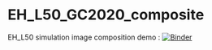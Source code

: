 # EH_L50_GC2020_composite
EH_L50 simulation image composition demo :
[![Binder](https://mybinder.org/badge_logo.svg)](https://mybinder.org/v2/gh/dchapon/EH_L50_GC2020_composite/master?filepath=composite_image.ipynb)
